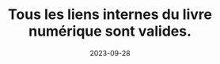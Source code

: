 ---
N: '147'
Rubrique: Liens
title: Tous les liens internes du livre numérique sont valides. 
detail: Tous les liens internes du site sont valides. 
categories: [" Liens"]
agrege: O4147-E051
opquast: '4 147'
indiceebook: '51'
description: "Règle n° 051"
weight:  051
actif: '1'
layout: rules
date: 2023-09-28
tags: ["", ""]
objectif: ["", ""]
Meo: ""
Controle: ""
Author: "Opquast"
steps: ["", ""]
---